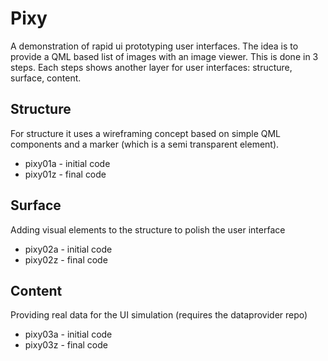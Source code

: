 Pixy
====

A demonstration of rapid ui prototyping user interfaces. The idea is to provide a QML based list of images with an image viewer. This is done in 3 steps. Each steps shows another layer for user interfaces: structure, surface, content.

Structure
---------

For structure it uses a wireframing concept based on simple QML components and a marker (which is a semi transparent element).

* pixy01a - initial code
* pixy01z - final code

Surface
-------

Adding visual elements to the structure to polish the user interface

* pixy02a - initial code
* pixy02z - final code

Content
-------

Providing real data for the UI simulation (requires the dataprovider repo)

* pixy03a - initial code
* pixy03z - final code


